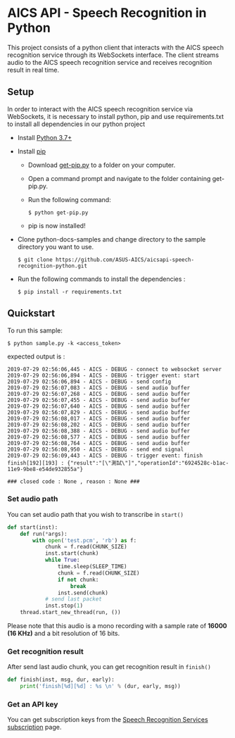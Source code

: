 # AICS API - Speech Recognition in Python
This project consists of a python client that interacts with the AICS speech recognition service through its WebSockets interface. The client streams audio to the AICS speech recognition service and receives recognition result in real time. 

## Setup

In order to interact with the AICS speech recognition service via WebSockets, it is necessary to install python, pip and use requirements.txt to install all dependencies in our python project

* Install [Python 3.7+](https://www.python.org/downloads/)

* Install [pip](https://pip.pypa.io/en/stable/)
    - Download [get-pip.py](https://bootstrap.pypa.io/get-pip.py) to a folder on your computer.
    - Open a command prompt and navigate to the folder containing get-pip.py.
    - Run the following command:
        
        `$ python get-pip.py`

    - pip is now installed!

* Clone python-docs-samples and change directory to the sample directory you want to use.

    `
    $ git clone https://github.com/ASUS-AICS/aicsapi-speech-recognition-python.git
    `

* Run the following commands to install the dependencies :

    `
    $ pip install -r requirements.txt
    `

## Quickstart
To run this sample:

`
$ python sample.py -k <access_token>
`

expected output is :

```
2019-07-29 02:56:06,445 - AICS - DEBUG - connect to websocket server
2019-07-29 02:56:06,894 - AICS - DEBUG - trigger event: start
2019-07-29 02:56:06,894 - AICS - DEBUG - send config
2019-07-29 02:56:07,083 - AICS - DEBUG - send audio buffer
2019-07-29 02:56:07,268 - AICS - DEBUG - send audio buffer
2019-07-29 02:56:07,455 - AICS - DEBUG - send audio buffer
2019-07-29 02:56:07,640 - AICS - DEBUG - send audio buffer
2019-07-29 02:56:07,829 - AICS - DEBUG - send audio buffer
2019-07-29 02:56:08,017 - AICS - DEBUG - send audio buffer
2019-07-29 02:56:08,202 - AICS - DEBUG - send audio buffer
2019-07-29 02:56:08,388 - AICS - DEBUG - send audio buffer
2019-07-29 02:56:08,577 - AICS - DEBUG - send audio buffer
2019-07-29 02:56:08,764 - AICS - DEBUG - send audio buffer
2019-07-29 02:56:08,950 - AICS - DEBUG - send end signal
2019-07-29 02:56:09,443 - AICS - DEBUG - trigger event: finish
finish[192][193] : {"result":"[\"測試\"]","operationId":"6924528c-b1ac-11e9-9be8-e54de932855a"}

### closed code : None , reason : None ###
```

### Set audio path
You can set audio path that you wish to transcribe in `start()`

```python
def start(inst):
    def run(*args):
        with open('test.pcm', 'rb') as f:
            chunk = f.read(CHUNK_SIZE)
            inst.start(chunk)
            while True:
                time.sleep(SLEEP_TIME)
                chunk = f.read(CHUNK_SIZE)
                if not chunk:
                    break
                inst.send(chunk)
            # send last packet
            inst.stop(1)
    thread.start_new_thread(run, ())
```
Please note that this audio is a mono recording with a sample rate of **16000 (16 KHz)** and a bit resolution of 16 bits.

### Get recognition result
After send last audio chunk, you can get recognition result in `finish()` 

```python
def finish(inst, msg, dur, early):
    print('finish[%d][%d] : %s \n' % (dur, early, msg))
```

### Get an API key
You can get subscription keys from the [Speech Recognition Services subscription](https://aicsapi.asus.com/) page.